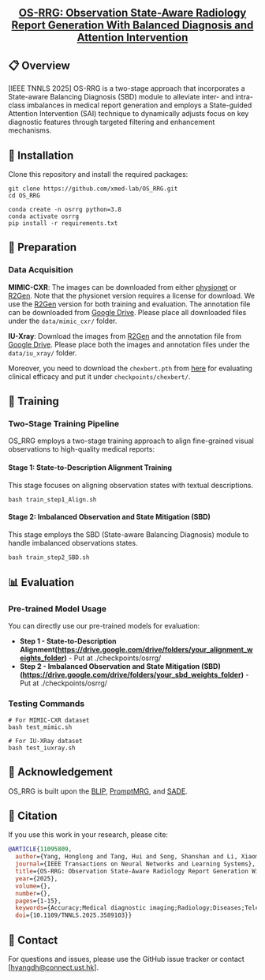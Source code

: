 <div align='center'>

<h2><a href="https://github.com/xmed-lab/OS_RRG">OS-RRG: Observation State-Aware Radiology Report Generation With Balanced Diagnosis and Attention Intervention</a></h2>

</div>

## 📋 Overview
[IEEE TNNLS 2025] OS-RRG is a two-stage approach that incorporates a State-aware Balancing Diagnosis (SBD) module to alleviate inter- and intra-class imbalances in medical report generation and employs a State-guided Attention Intervention (SAI) technique to dynamically adjusts focus on key diagnostic features through targeted filtering and enhancement mechanisms.

## 🔨 Installation

Clone this repository and install the required packages:

```shell
git clone https://github.com/xmed-lab/OS_RRG.git
cd OS_RRG

conda create -n osrrg python=3.8
conda activate osrrg
pip install -r requirements.txt
```

## 🍹 Preparation

### Data Acquisition

**MIMIC-CXR**: The images can be downloaded from either [physionet](https://www.physionet.org/content/mimic-cxr-jpg/2.0.0/) or [R2Gen](https://github.com/zhjohnchan/R2Gen). Note that the physionet version requires a license for download. We use the [R2Gen](https://github.com/zhjohnchan/R2Gen) version for both training and evaluation. The annotation file can be downloaded from [Google Drive](https://drive.google.com). Please place all downloaded files under the `data/mimic_cxr/` folder.

**IU-Xray**: Download the images from [R2Gen](https://github.com/zhjohnchan/R2Gen) and the annotation file from [Google Drive](https://drive.google.com/file/d/your_iu_xray_annotation_link). Please place both the images and annotation files under the `data/iu_xray/` folder.

Moreover, you need to download the `chexbert.pth` from [here](https://drive.google.com) for evaluating clinical efficacy and put it under `checkpoints/chexbert/`.

## 🚀 Training

### Two-Stage Training Pipeline

OS_RRG employs a two-stage training approach to align fine-grained visual observations to high-quality medical reports:

#### Stage 1: State-to-Description Alignment Training
This stage focuses on aligning observation states with textual descriptions.

```shell
bash train_step1_Align.sh
```

#### Stage 2: Imbalanced Observation and State Mitigation (SBD)
This stage employs the SBD (State-aware Balancing Diagnosis) module to handle imbalanced observations states.

```shell
bash train_step2_SBD.sh
```

## 📊 Evaluation

### Pre-trained Model Usage

You can directly use our pre-trained models for evaluation:

* **Step 1 - State-to-Description Alignment(https://drive.google.com/drive/folders/your_alignment_weights_folder)** - Put at ./checkpoints/osrrg/
* **Step 2 - Imbalanced Observation and State Mitigation (SBD)(https://drive.google.com/drive/folders/your_sbd_weights_folder)** - Put at ./checkpoints/osrrg/

### Testing Commands

```shell
# For MIMIC-CXR dataset
bash test_mimic.sh

# For IU-XRay dataset
bash test_iuxray.sh
```

## 💙 Acknowledgement

OS_RRG is built upon the [BLIP](https://github.com/salesforce/BLIP), [PromptMRG](https://github.com/jhb86253817/PromptMRG/), and [SADE](https://github.com/Vanint/SADE-AgnosticLT).

## 📄 Citation

If you use this work in your research, please cite:

```bibtex
@ARTICLE{11095809,
  author={Yang, Honglong and Tang, Hui and Song, Shanshan and Li, Xiaomeng},
  journal={IEEE Transactions on Neural Networks and Learning Systems}, 
  title={OS-RRG: Observation State-Aware Radiology Report Generation With Balanced Diagnosis and Attention Intervention}, 
  year={2025},
  volume={},
  number={},
  pages={1-15},
  keywords={Accuracy;Medical diagnostic imaging;Radiology;Diseases;Telecommunication traffic;MIMICs;Linguistics;Heavily-tailed distribution;Communication switching;Training;Natural language processing;observation state (OS)-aware generation;observation-guided generation (OGG);radiology report generation (RRG)},
  doi={10.1109/TNNLS.2025.3589103}}

```

## 📧 Contact

For questions and issues, please use the GitHub issue tracker or contact [hyangdh@connect.ust.hk]. 